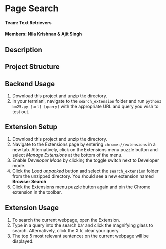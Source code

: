 # Page Search

#### Team: Text Retrievers
#### Members: Nila Krishnan & Ajit Singh

## Description

## Project Structure

## Backend Usage
1. Download this project and unzip the directory.
2. In your termianl, navigate to the `search_extension` folder and run `python3 bm25.py [url] [query]` with the appropriate URL and query you wish to test out.

## Extension Setup
1. Download this project and unzip the directory.
2. Navigate to the Extensions page by entering `chrome://extensions` in a new tab. Alternatively, click on the Extensions menu puzzle button and select *Manage Extensions* at the bottom of the menu.
3. Enable *Developer Mode* by clicking the toggle switch next to Developer mode.
4. Click the *Load unpacked* button and select the `search_extension` folder from the unzipped directory. You should see a new extension named **Browser Search**
5. Click the Extensions menu puzzle button again and pin the Chrome extension in the toolbar.

## Extension Usage
1. To search the current webpage, open the Extension.
2. Type in a query into the search bar and click the magnifying glass to search. Alternatively, click the X to clear your query.
3. The top 5 most relevant sentences on the current webpage will be displayed.
